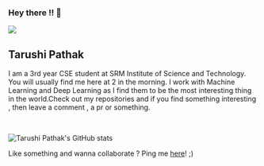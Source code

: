 ### Hey there !! 👋

<img src="https://media.tenor.com/images/acc4116372dcc4b342cb1a00ae657151/tenor.gif">

## Tarushi Pathak

<p> I am a 3rd year CSE student at SRM Institute of Science and Technology. You will usually find me here at 2 in the morning. I work with Machine Learning and Deep Learning as I find them to be the most interesting thing in the world.Check out my repositories and if you find something interesting , then leave a comment , a pr or something.</p>
<br/>



![Tarushi Pathak's GitHub stats](https://github-readme-stats.vercel.app/api?username=tarushi98&show_icons=true&theme=tokyonight)

Like something and wanna collaborate ? Ping me [here](https://www.linkedin.com/in/tarushi-pathak-6b7b5b177/)! ;)

<!--
**tarushi98/tarushi98** is a ✨ _special_ ✨ repository because its `README.md` (this file) appears on your GitHub profile.

Here are some ideas to get you started:

- 🔭 I’m currently working on ...
- 🌱 I’m currently learning ...
- 👯 I’m looking to collaborate on ...
- 🤔 I’m looking for help with ...
- 💬 Ask me about ...
- 📫 How to reach me: ...
- 😄 Pronouns: ...
- ⚡ Fun fact: ...
-->
